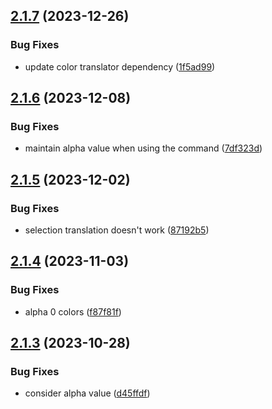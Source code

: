 ## [2.1.7](https://github.com/jeronimoek/color-picker-universal/compare/v2.1.6...v2.1.7) (2023-12-26)


### Bug Fixes

* update color translator dependency ([1f5ad99](https://github.com/jeronimoek/color-picker-universal/commit/1f5ad994e93390950dc2dc7ee0bcf4a6db4cb9f1))



## [2.1.6](https://github.com/jeronimoek/color-picker-universal/compare/v2.1.5...v2.1.6) (2023-12-08)


### Bug Fixes

* maintain alpha value when using the command ([7df323d](https://github.com/jeronimoek/color-picker-universal/commit/7df323de1208eb29089a24ebecd414d2409b8e93))



## [2.1.5](https://github.com/jeronimoek/color-picker-universal/compare/v2.1.4...v2.1.5) (2023-12-02)


### Bug Fixes

* selection translation doesn't work ([87192b5](https://github.com/jeronimoek/color-picker-universal/commit/87192b5962b8d83a3ceb13b11c57574dd49fa5e7))



## [2.1.4](https://github.com/jeronimoek/color-picker-universal/compare/v2.1.3...v2.1.4) (2023-11-03)


### Bug Fixes

* alpha 0 colors ([f87f81f](https://github.com/jeronimoek/color-picker-universal/commit/f87f81f5f4871f8649cf3885536d56fdd7842bab))



## [2.1.3](https://github.com/jeronimoek/color-picker-universal/compare/v2.1.2...v2.1.3) (2023-10-28)


### Bug Fixes

* consider alpha value ([d45ffdf](https://github.com/jeronimoek/color-picker-universal/commit/d45ffdfca2c0e9304d1e33082ad967d09b2077ba))



